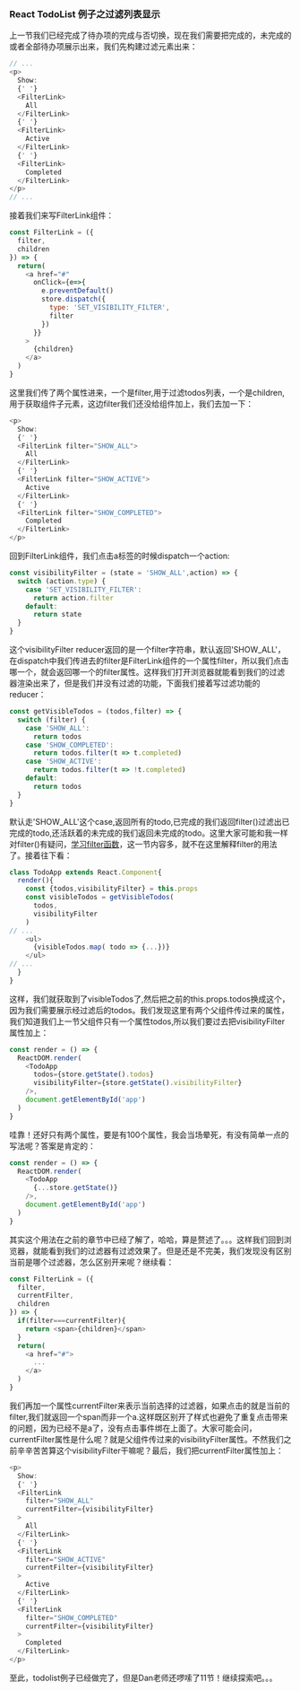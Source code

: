 ### React TodoList 例子之过滤列表显示
上一节我们已经完成了待办项的完成与否切换，现在我们需要把完成的，未完成的或者全部待办项展示出来，我们先构建过滤元素出来：
```js
// ...
<p>
  Show:
  {' '}
  <FilterLink>
    All
  </FilterLink>
  {' '}
  <FilterLink>
    Active
  </FilterLink>
  {' '}
  <FilterLink>
    Completed
  </FilterLink>
</p>
// ...
```
接着我们来写FilterLink组件：
```js
const FilterLink = ({
  filter,
  children
}) => {
  return(
    <a href="#" 
      onClick={e=>{
        e.preventDefault()
        store.dispatch({
          type: 'SET_VISIBILITY_FILTER',
          filter
        })
      }}
    >
      {children}
    </a>
  )
}
```
这里我们传了两个属性进来，一个是filter,用于过滤todos列表，一个是children,用于获取组件子元素，这边filter我们还没给组件加上，我们去加一下：
```js
<p>
  Show:
  {' '}
  <FilterLink filter="SHOW_ALL">
    All
  </FilterLink>
  {' '}
  <FilterLink filter="SHOW_ACTIVE">
    Active
  </FilterLink>
  {' '}
  <FilterLink filter="SHOW_COMPLETED">
    Completed
  </FilterLink>
</p>
```
回到FilterLink组件，我们点击a标签的时候dispatch一个action:
```js
const visibilityFilter = (state = 'SHOW_ALL',action) => {
  switch (action.type) {
    case 'SET_VISIBILITY_FILTER':
      return action.filter
    default:
      return state
  }
}
```
这个visibilityFilter reducer返回的是一个filter字符串，默认返回'SHOW_ALL'，在dispatch中我们传进去的filter是FilterLink组件的一个属性filter，所以我们点击哪一个，就会返回哪一个的filter属性。这样我们打开浏览器就能看到我们的过滤器渲染出来了，但是我们并没有过滤的功能，下面我们接着写过滤功能的reducer：
```js
const getVisibleTodos = (todos,filter) => {
  switch (filter) {
    case 'SHOW_ALL':
      return todos
    case 'SHOW_COMPLETED':
      return todos.filter(t => t.completed)
    case 'SHOW_ACTIVE':
      return todos.filter(t => !t.completed)
    default:
      return todos
  }
}
```
默认走'SHOW_ALL'这个case,返回所有的todo,已完成的我们返回filter()过滤出已完成的todo,还活跃着的未完成的我们返回未完成的todo。这里大家可能和我一样对filter()有疑问，[学习filter函数](https://developer.mozilla.org/en-US/docs/Web/JavaScript/Reference/Global_Objects/Array/filter)，这一节内容多，就不在这里解释filter的用法了。接着往下看：
```js
class TodoApp extends React.Component{
  render(){
    const {todos,visibilityFilter} = this.props
    const visibleTodos = getVisibleTodos(
      todos,
      visibilityFilter
    ) 
// ...
    <ul>
      {visibleTodos.map( todo => {...})}
    </ul>
// ...
  }
}
```
这样，我们就获取到了visibleTodos了,然后把之前的this.props.todos换成这个，因为我们需要展示经过滤后的todos。我们发现这里有两个父组件传过来的属性，我们知道我们上一节父组件只有一个属性todos,所以我们要过去把visibilityFilter属性加上：
```js
const render = () => {
  ReactDOM.render(
    <TodoApp 
      todos={store.getState().todos}
      visibilityFilter={store.getState().visibilityFilter}
    />,
    document.getElementById('app')
  )
}
```
哇靠！还好只有两个属性，要是有100个属性，我会当场晕死，有没有简单一点的写法呢？答案是肯定的：
```js
const render = () => {
  ReactDOM.render(
    <TodoApp 
      {...store.getState()}
    />,
    document.getElementById('app')
  )
}
```
其实这个用法在之前的章节中已经了解了，哈哈，算是赘述了。。。这样我们回到浏览器，就能看到我们的过滤器有过滤效果了。但是还是不完美，我们发现没有区别当前是哪个过滤器，怎么区别开来呢？继续看：
```js
const FilterLink = ({
  filter,
  currentFilter,
  children
}) => {
  if(filter===currentFilter){
    return <span>{children}</span>
  }
  return(
    <a href="#">
      ...
    </a>
  )
}
```
我们再加一个属性currentFilter来表示当前选择的过滤器，如果点击的就是当前的filter,我们就返回一个span而非一个a.这样既区别开了样式也避免了重复点击带来的问题，因为已经不是a了，没有点击事件绑在上面了。大家可能会问，currentFilter属性是什么呢？就是父组件传过来的visibilityFilter属性。不然我们之前辛辛苦苦算这个visibilityFilter干嘛呢？最后，我们把currentFilter属性加上：
```js
<p>
  Show:
  {' '}
  <FilterLink 
    filter="SHOW_ALL"
    currentFilter={visibilityFilter}
  >
    All
  </FilterLink>
  {' '}
  <FilterLink 
    filter="SHOW_ACTIVE"
    currentFilter={visibilityFilter}
  >
    Active
  </FilterLink>
  {' '}
  <FilterLink 
    filter="SHOW_COMPLETED"
    currentFilter={visibilityFilter}
  >
    Completed
  </FilterLink>
</p>
```
至此，todolist例子已经做完了，但是Dan老师还啰嗦了11节！继续探索吧。。。